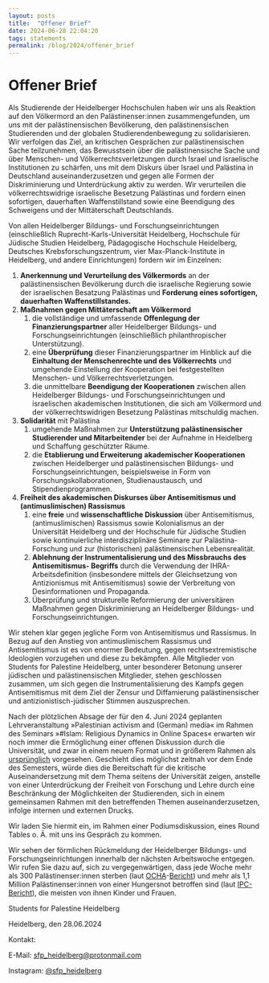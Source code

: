```yaml
---
layout: posts
title:  "Offener Brief"
date: 2024-06-28 22:04:20
tags: statements
permalink: /blog/2024/offener_brief
---
```


# Offener Brief

Als Studierende der Heidelberger Hochschulen haben wir uns als Reaktion auf den Völkermord an den Palästinenser:innen zusammengefunden, um uns mit der palästinensischen Bevölkerung, den palästinensischen Studierenden und der globalen Studierendenbewegung zu solidarisieren. Wir verfolgen das Ziel, an kritischen Gesprächen zur palästinensischen Sache teilzunehmen, das Bewusstsein über die palästinensische Sache und über Menschen- und Völkerrechtsverletzungen durch Israel und israelische Institutionen zu schärfen, uns mit dem Diskurs über Israel und Palästina in Deutschland auseinanderzusetzen und gegen alle Formen der Diskriminierung und Unterdrückung aktiv zu werden. Wir verurteilen die völkerrechtswidrige israelische Besetzung Palästinas und fordern einen sofortigen, dauerhaften Waffenstillstand sowie eine Beendigung des Schweigens und der Mittäterschaft Deutschlands.

Von allen Heidelberger Bildungs- und Forschungseinrichtungen (einschließlich Ruprecht-Karls-Universität Heidelberg, Hochschule für Jüdische Studien Heidelberg, Pädagogische Hochschule Heidelberg, Deutsches Krebsforschungszentrum, vier Max-Planck-Institute in Heidelberg, und andere Einrichtungen) fordern wir im Einzelnen:

1. **Anerkennung und Verurteilung des Völkermords** an der palästinensischen Bevölkerung durch die israelische Regierung sowie der israelischen Besatzung Palästinas und **Forderung eines sofortigen, dauerhaften Waffenstillstandes.**
2. **Maßnahmen gegen Mittäterschaft am Völkermord**
    1. die vollständige und umfassende **Offenlegung der Finanzierungspartner** aller Heidelberger Bildungs- und Forschungseinrichtungen (einschließlich philanthropischer Unterstützung).
    2. eine **Überprüfung** dieser Finanzierungspartner im Hinblick auf die **Einhaltung der Menschenrechte und des Völkerrechts** und umgehende Einstellung der Kooperation bei festgestellten Menschen- und Völkerrechtsverletzungen.
    3. die unmittelbare **Beendigung der Kooperationen** zwischen allen Heidelberger Bildungs- und Forschungseinrichtungen und israelischen akademischen Institutionen, die sich am Völkermord und der völkerrechtswidrigen Besetzung Palästinas mitschuldig machen.
3. **Solidarität** mit Palästina             
    1. umgehende Maßnahmen zur **Unterstützung palästinensischer Studierender und Mitarbeitender** bei der Aufnahme in Heidelberg und Schaffung geschützter Räume.
    2. die **Etablierung und Erweiterung** **akademischer Kooperationen** zwischen Heidelberger und palästinensischen Bildungs- und Forschungseinrichtungen, beispielsweise in Form von Forschungskollaborationen, Studienaustausch, und Stipendienprogrammen.
4. **Freiheit des akademischen Diskurses über Antisemitismus und (antimuslimischen) Rassismus**
    1. eine **freie** und **wissenschaftliche Diskussion** über Antisemitismus, (antimuslimischen) Rassismus sowie Kolonialismus an der Universität Heidelberg und der Hochschule für Jüdische Studien sowie kontinuierliche interdisziplinäre Seminare zur Palästina-Forschung und zur (historischen) palästinensischen Lebensrealität.
    2. **Ablehnung der Instrumentalisierung und des Missbrauchs** **des Antisemitismus- Begriffs** durch die Verwendung der IHRA-Arbeitsdefinition (insbesondere mittels der Gleichsetzung von Antizionismus mit Antisemitismus) sowie der Verbreitung von Desinformationen und Propaganda.
    3. Überprüfung und strukturelle Reformierung der universitären Maßnahmen gegen Diskriminierung an Heidelberger Bildungs- und Forschungseinrichtungen.

Wir stehen klar gegen jegliche Form von Antisemitismus und Rassismus. In Bezug auf den Anstieg von antimuslimischem Rassismus und Antisemitismus ist es von enormer Bedeutung, gegen rechtsextremistische Ideologien vorzugehen und diese zu bekämpfen. Alle Mitglieder von Students for Palestine Heidelberg, unter besonderer Betonung unserer jüdischen und palästinensischen Mitglieder, stehen geschlossen zusammen, um sich gegen die Instrumentalisierung des Kampfs gegen Antisemitismus mit dem Ziel der Zensur und Diffamierung palästinensischer und antizionistisch-jüdischer Stimmen auszusprechen.

Nach der plötzlichen Absage der für den 4. Juni 2024 geplanten Lehrveranstaltung »Palestinian activism and (German) media« im Rahmen des Seminars »#Islam: Religious Dynamics in Online Spaces« erwarten wir noch immer die Ermöglichung einer offenen Diskussion durch die Universität, und zwar in einem neuem Format und in größerem Rahmen als [ursprünglich](https://www.uni-heidelberg.de/de/newsroom/lehrveranstaltung-islam-religious-dynamics-in-online-spaces-in-neuem-format) vorgesehen. Geschieht dies möglichst zeitnah vor dem Ende des Semesters, würde dies die Bereitschaft für die kritische Auseinandersetzung mit dem Thema seitens der Universität zeigen, anstelle von einer Unterdrückung der Freiheit von Forschung und Lehre durch eine Beschränkung der Möglichkeiten der Studierenden, sich in einem gemeinsamen Rahmen mit den betreffenden Themen auseinanderzusetzen, infolge internen und externen Drucks.

Wir laden Sie hiermit ein, im Rahmen einer Podiumsdiskussion, eines Round Tables o. Ä. mit uns ins Gespräch zu kommen.

Wir sehen der förmlichen Rückmeldung der Heidelberger Bildungs- und Forschungseinrichtungen innerhalb der nächsten Arbeitswoche entgegen. Wir rufen Sie dazu auf, sich zu vergegenwärtigen, dass jede Woche mehr als 300 Palästinenser:innen sterben (laut [OCHA](https://www.ochaopt.org/content/humanitarian-situation-update-184-gaza-strip)\-[Bericht](https://www.ochaopt.org/content/humanitarian-situation-update-182-gaza-strip)) und mehr als 1,1 Million Palästinenser:innen von einer Hungersnot betroffen sind (laut [IPC-Bericht](https://www.un.org/unispal/document/ipc-famine-third-review-report-25jun24/)), die meisten von ihnen Kinder und Frauen.

Students for Palestine Heidelberg

Heidelberg, den 28.06.2024

Kontakt:

E-Mail: [sfp\_heidelberg@protonmail.com](mailto:sfp_heidelberg@protonmail.com)

Instagram: [@sfp\_heidelberg](https://www.instagram.com/sfp_heidelberg)